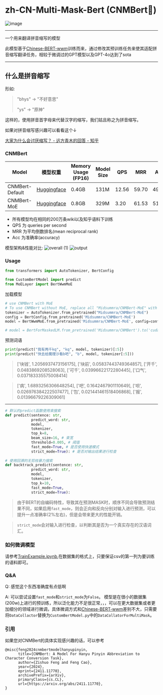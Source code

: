 # zh-CN-Multi-Mask-Bert (CNMBert🍋)
![image](https://github.com/user-attachments/assets/a888fde7-6766-43f1-a753-810399418bda)

---

一个用来翻译拼音缩写的模型

此模型基于[Chinese-BERT-wwm](https://github.com/ymcui/Chinese-BERT-wwm)训练而来，通过修改其预训练任务来使其适配拼音缩写翻译任务，相较于微调过的GPT模型以及GPT-4o达到了sota

---

## 什么是拼音缩写

形如:

> "bhys" -> "不好意思"
>
> "ys" -> "原神"

这样的，使用拼音首字母来代替汉字的缩写，我们姑且称之为拼音缩写。

如果对拼音缩写感兴趣可以看看这个↓

[大家为什么会讨厌缩写？ - 远方青木的回答 - 知乎](https://www.zhihu.com/question/269016377/answer/2654824753)

### CNMBert

| Model           | 模型权重                                                    | Memory Usage (FP16) | Model Size | QPS   | MRR   | Acc   |
| --------------- | ----------------------------------------------------------- | ------------------- | ---------- | ----- | ----- | ----- |
| CNMBert-Default | [Huggingface](https://huggingface.co/Midsummra/CNMBert)     | 0.4GB               | 131M       | 12.56 | 59.70 | 49.74 |
| CNMBert-MoE     | [Huggingface](https://huggingface.co/Midsummra/CNMBert-MoE) | 0.8GB               | 329M       | 3.20  | 61.53 | 51.86 |

* 所有模型均在相同的200万条wiki以及知乎语料下训练
* QPS 为 queries per second 
* MRR 为平均倒数排名(mean reciprocal rank)
* Acc 为准确率(accuracy)

模型架构&性能对比:
![overall (1)](https://github.com/user-attachments/assets/cf9575c4-c37d-484b-8a3b-f8f536ca78c9)
![output](https://github.com/user-attachments/assets/3de2b56d-f8cb-40f1-8ffa-68968bbd2ed5)


### Usage

```python
from transformers import AutoTokenizer, BertConfig

from CustomBertModel import predict
from MoELayer import BertWwmMoE
```

加载模型

```python
# use CNMBert with MoE
# To use CNMBert without MoE, replace all "Midsummra/CNMBert-MoE" with "Midsummra/CNMBert" and use BertForMaskedLM instead of using BertWwmMoE
tokenizer = AutoTokenizer.from_pretrained("Midsummra/CNMBert-MoE")
config = BertConfig.from_pretrained('Midsummra/CNMBert-MoE')
model = BertWwmMoE.from_pretrained('Midsummra/CNMBert-MoE', config=config).to('cuda')

# model = BertForMaskedLM.from_pretrained('Midsummra/CNMBert').to('cuda')
```

预测词语

```python
print(predict("我有两千kq", "kq", model, tokenizer)[:5])
print(predict("快去给魔理沙看b吧", "b", model, tokenizer[:5]))
```

> ['块钱', 1.2056937473156175], ['块前', 0.05837443749364857], ['开千', 0.0483869208528063], ['可千', 0.03996622172280445], ['口气', 0.037183335575008414]

> ['病', 1.6893256306648254], ['吧', 0.1642467901110649], ['呗', 0.026976384222507477], ['包', 0.021441461518406868], ['报', 0.01396679226309061]

---

```python
# 默认的predict函数使用束搜索
def predict(sentence: str, 
            predict_word: str,
            model,
            tokenizer,
            top_k=8,
            beam_size=16, # 束宽
            threshold=0.005, # 阈值
            fast_mode=True, # 是否使用快速模式
            strict_mode=True): # 是否对输出结果进行检查
            
# 使用回溯的无剪枝暴力搜索
def backtrack_predict(sentence: str,
            predict_word: str,
            model,
            tokenizer,
            top_k=10,
            fast_mode=True,
            strict_mode=True):
```

> 由于BERT的自编码特性，导致其在预测MASK时，顺序不同会导致预测结果不同，如果启用`fast_mode`，则会正向和反向分别对输入进行预测，可以提升一点准确率(2%左右)，但是会带来更大的性能开销。

> `strict_mode`会对输入进行检查，以判断其是否为一个真实存在的汉语词汇。

### 如何微调模型

请参考[TrainExample.ipynb](https://github.com/IgarashiAkatuki/CNMBert/blob/main/TrainExample.ipynb),在数据集的格式上，只要保证csv的第一列为要训练的语料即可。

### Q&A

Q: 感觉这个东西准确度有点低啊

A: 可以尝试设置`fast_mode`和`strict_mode`为`False`。 模型是在很小的数据集(200w)上进行的预训练，所以泛化能力不足很正常，，，可以在更大数据集或者更加细分的领域进行微调，具体微调方式和[Chinese-BERT-wwm](https://github.com/ymcui/Chinese-BERT-wwm)差别不大，只需要将`DataCollactor`替换为`CustomBertModel.py`中的`DataCollatorForMultiMask`。

### 引用
如果您对CNMBert的具体实现感兴趣的话，可以参考
```
@misc{feng2024cnmbertmodelhanyupinyin,
      title={CNMBert: A Model For Hanyu Pinyin Abbreviation to Character Conversion Task}, 
      author={Zishuo Feng and Feng Cao},
      year={2024},
      eprint={2411.11770},
      archivePrefix={arXiv},
      primaryClass={cs.CL},
      url={https://arxiv.org/abs/2411.11770}, 
}
```

